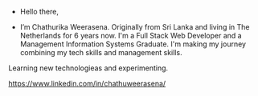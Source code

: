 -  Hello there, 
 
-   I’m Chathurika Weerasena. Originally from Sri Lanka and living in The Netherlands for 6 years now. I'm a Full Stack Web Developer and a Management Information Systems Graduate. I'm making my journey combining my tech skills and management skills. 

Learning new technologieas and experimenting. 

  https://www.linkedin.com/in/chathuweerasena/



<!---
chathu-weerasena/chathu-weerasena is a ✨ special ✨ repository because its `README.md` (this file) appears on your GitHub profile.
You can click the Preview link to take a look at your changes.
--->

